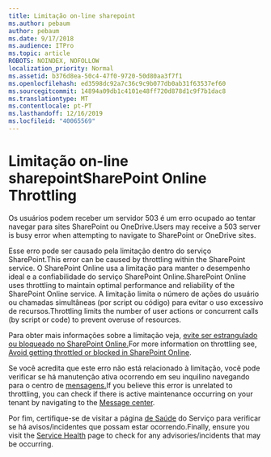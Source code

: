 ```yaml
---
title: Limitação on-line sharepoint
ms.author: pebaum
author: pebaum
ms.date: 9/17/2018
ms.audience: ITPro
ms.topic: article
ROBOTS: NOINDEX, NOFOLLOW
localization_priority: Normal
ms.assetid: b376d8ea-50c4-47f0-9720-50d80aa3f7f1
ms.openlocfilehash: ed3598dc92a7c36c9c9b077db0ab31f63537ef60
ms.sourcegitcommit: 14894a09db1c4101e48ff720d878d1c9f7b1dac8
ms.translationtype: MT
ms.contentlocale: pt-PT
ms.lasthandoff: 12/16/2019
ms.locfileid: "40065569"
---
```

# <a name="sharepoint-online-throttling"></a><span data-ttu-id="01cd8-102">Limitação on-line sharepoint</span><span class="sxs-lookup"><span data-stu-id="01cd8-102">SharePoint Online Throttling</span></span>

<span data-ttu-id="01cd8-103">Os usuários podem receber um servidor 503 é um erro ocupado ao tentar navegar para sites SharePoint ou OneDrive.</span><span class="sxs-lookup"><span data-stu-id="01cd8-103">Users may receive a 503 server is busy error when attempting to navigate to SharePoint or OneDrive sites.</span></span> 

<span data-ttu-id="01cd8-104">Esse erro pode ser causado pela limitação dentro do serviço SharePoint.</span><span class="sxs-lookup"><span data-stu-id="01cd8-104">This error can be caused by throttling within the SharePoint service.</span></span> <span data-ttu-id="01cd8-105">O SharePoint Online usa a limitação para manter o desempenho ideal e a confiabilidade do serviço SharePoint Online.</span><span class="sxs-lookup"><span data-stu-id="01cd8-105">SharePoint Online uses throttling to maintain optimal performance and reliability of the SharePoint Online service.</span></span> <span data-ttu-id="01cd8-106">A limitação limita o número de ações do usuário ou chamadas simultâneas (por script ou código) para evitar o uso excessivo de recursos.</span><span class="sxs-lookup"><span data-stu-id="01cd8-106">Throttling limits the number of user actions or concurrent calls (by script or code) to prevent overuse of resources.</span></span> 

<span data-ttu-id="01cd8-107">Para obter mais informações sobre a limitação veja, [evite ser estrangulado ou bloqueado no SharePoint Online.](https://docs.microsoft.com/sharepoint/dev/general-development/how-to-avoid-getting-throttled-or-blocked-in-sharepoint-online)</span><span class="sxs-lookup"><span data-stu-id="01cd8-107">For more information on throttling see, [Avoid getting throttled or blocked in SharePoint Online](https://docs.microsoft.com/sharepoint/dev/general-development/how-to-avoid-getting-throttled-or-blocked-in-sharepoint-online).</span></span>

<span data-ttu-id="01cd8-108">Se você acredita que este erro não está relacionado à limitação, você pode verificar se há manutenção ativa ocorrendo em seu inquilino navegando para o centro de [mensagens.](https://portal.office.com/adminportal/home#/MessageCenter)</span><span class="sxs-lookup"><span data-stu-id="01cd8-108">If you believe this error is unrelated to throttling, you can check if there is active maintenance occurring on your tenant by navigating to the [Message center](https://portal.office.com/adminportal/home#/MessageCenter).</span></span>

 <span data-ttu-id="01cd8-109">Por fim, certifique-se de visitar a página [de Saúde](https://portal.office.com/adminportal/home#/servicehealth) do Serviço para verificar se há avisos/incidentes que possam estar ocorrendo.</span><span class="sxs-lookup"><span data-stu-id="01cd8-109">Finally, ensure you visit the [Service Health](https://portal.office.com/adminportal/home#/servicehealth) page to check for any advisories/incidents that may be occurring.</span></span>


